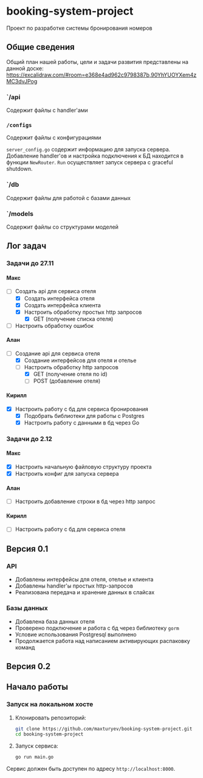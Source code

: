 # booking-system-project

Проект по разработке системы бронирования номеров

## Общие сведения

Общий план нашей работы, цели и задачи развития представлены на данной доске:
https://excalidraw.com/#room=e368e4ad962c9798387b,90YhYUOYXem4zMC3dvJPog

### `/api
Cодержит файлы с handler'ами

### `/configs`
Cодержит файлы с конфигурациями

`server_config.go` содержит информацию для запуска сервера. Добавление handler'ов и настройка подключения к БД находится в функции `NewRouter`. `Run` осуществляет запуск сервера с graceful shutdown.

### `/db
Cодержит файлы для работой с базами данных

### `/models
Cодержит файлы со структурами моделей

## Лог задач

### Задачи до 27.11

#### Макс
- [ ] Создать api для сервиса отеля
	- [x] Создать интерфейса отеля
	- [x] Создать интерфейса клиента
	- [x] Настроить обработку простых http запросов
		- [x] GET (получение списка отеля)
- [ ] Настроить обработку ошибок

#### Алан
- [ ] Создание api для сервиса отеля
	- [x] Создание интерфейсов для отеля и отелье
	- [ ] Настроить обработку http запросов
		- [x] GET (получение отеля по id)
		- [ ] POST (добавление отеля)
        
#### Кирилл
- [x] Настроить работу с бд для сервиса бронирования
	- [x] Подобрать библиотеки для работы с Postgres
	- [x] Настроить работу с данными в бд через Go

### Задачи до 2.12

#### Макс
- [x] Настроить начальную файловую структуру проекта
- [x] Настроить конфиг для запуска сервера

#### Алан
- [ ] Настроить добавление строки в бд через http запрос

#### Кирилл
- [ ] Настроить работу с бд для сервиса отеля

## Версия 0.1

### API

- Добавлены интерфейсы для отеля, отелье и клиента
- Добавлены handler'ы простых http-запросов
- Реализована передача и хранение данных в слайсах

### Базы данных

- Добавлена база данных отеля
- Проверено подключение и работа с бд через библиотеку `gorm`
- Условие использования Postgresql выполнено
- Продолжается работа над написанием активирующих распаковку команд

## Версия 0.2

## Начало работы

### Запуск на локальном хосте

1. Клонировать репозиторий:

    ```bash
    git clone https://github.com/maxturyev/booking-system-project.git
    cd booking-system-project
    ```

2. Запуск сервиса:

    ```bash
    go run main.go
    ```

Сервис должен быть доступен по адресу `http://localhost:8000`.
